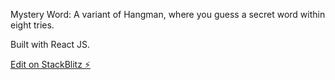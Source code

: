 Mystery Word: A variant of Hangman, where you guess a secret word within eight tries.

Built with React JS. 

[Edit on StackBlitz ⚡️](https://stackblitz.com/edit/react-krxfbe)
